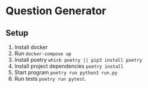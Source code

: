# Question Generator

## Setup
1. Install docker
2. Run `docker-compose up`
3. Install poetry `which poetry || pip3 install poetry`
4. Install project dependencies `poetry install`
5. Start program `poetry run python3 run.py`
7. Run tests `poetry run pytest`.